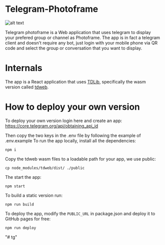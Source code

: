 # Telegram-Photoframe

![alt text](doc/telegram-photoframe.gif 'telegram-photoframe')

Telegram photoframe is a Web application that uses telegram to display your prefered group or channel as Photoframe.
The app is in fact a telegram client and doesn't require any bot, just login with your mobile phone via QR code and select
the group or conversation that you want to display.

# Internals

The app is a React application that uses [TDLib](https://github.com/tdlib/td#readme), specifically the wasm version called [tdweb](https://www.npmjs.com/package/tdweb).

# How to deploy your own version

To deploy your own version login here and create an app: https://core.telegram.org/api/obtaining_api_id

Then copy the two keys in the .env file by following the example of .env.example
To run the app locally, install all the dependencies:

```
npm i
```

Copy the tdweb wasm files to a loadable path for your app, we use public:

```
cp node_modules/tdweb/dist/ ./public
```

The start the app:

```
npm start
```

To build a static version run:

```
npm run build
```

To deploy the app, modify the `PUBLIC_URL` in package.json and deploy it to GitHub pages for free:

```
npm run deploy
```
"# tg" 
